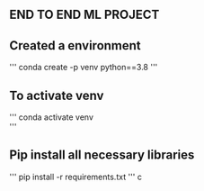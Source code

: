 
## END TO END ML PROJECT 

## Created a environment
'''
conda create -p venv python==3.8
'''
## To activate venv 
'''
conda activate venv\
'''
## Pip install all necessary libraries
'''
pip install -r requirements.txt
'''
c